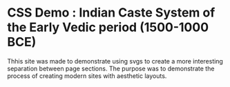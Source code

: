 # CSS Demo : Indian Caste System of the Early Vedic period (1500-1000 BCE)

Thhis site was made to demonstrate using svgs to create a more interesting separation between page sections. The purpose was to demonstrate the process of creating modern sites with aesthetic layouts.
